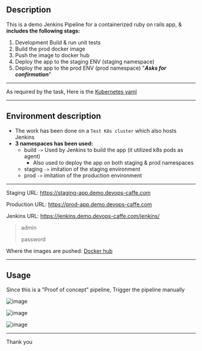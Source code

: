 

## Description

This is a demo Jenkins Pipeline for a containerized ruby on rails app, & **includes the following stags:**
  1. Development Build & run unit tests
  2. Build the prod docker image
  3. Push the image to docker hub
  4. Deploy the app to the staging ENV (staging namespace)
  5. Deploy the app to the prod ENV (prod namespace) "***Asks for confirmation***"


---

As required by the task, Here is the [Kubernetes yaml](https://github.com/eslam-gomaa/ruby-dockerize/tree/main/k8s-app)


---

## Environment description

* The work has been done on a `Test K8s cluster`  which also hosts Jenkins
* **3 namespaces has been used:**
  * build `->`  Used by Jenkins to build the app (it utilized k8s pods as agent)
    * Also used to deploy the app on both staging & prod namespaces
  * staging `->` imitation of the staging environment
  * prod `->` imitation of the production environment


---


Staging URL:    https://staging-app.demo.devops-caffe.com

Production URL: https://prod-app.demo.devops-caffe.com


Jenkins URL: https://jenkins.demo.devops-caffe.com/jenkins/
> admin
>
> password

Where the images are pushed: [Docker hub](https://hub.docker.com/r/eslamgomaa/dockerizing-ruby-drkiq)

---

## Usage

Since this is a "Proof of concept" pipeline, Trigger the pipeline manually

![image](https://user-images.githubusercontent.com/33789516/138599656-de90263b-37e7-493c-b4f6-5715ffd7f251.png)

![image](https://user-images.githubusercontent.com/33789516/138600626-f634acb6-7266-4690-8e8d-39076fe89fe2.png)

![image](https://user-images.githubusercontent.com/33789516/138600632-a82a0c72-ac40-4dd1-afb2-7ef63caa14bd.png)





<!-- <details>
    <summary>
        <b style="font-size:20px" >Pipeline screenshoots
</b>
    </summary> -->

    
  
</details>



---

Thank you

